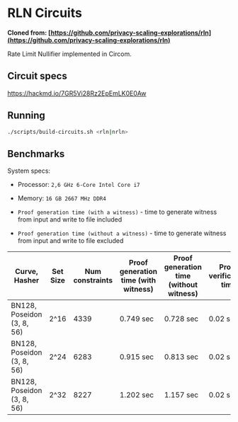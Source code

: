 # RLN Circuits

**Cloned from: [https://github.com/privacy-scaling-explorations/rln](https://github.com/privacy-scaling-explorations/rln)**

Rate Limit Nullifier implemented in Circom.

## Circuit specs

<https://hackmd.io/7GR5Vi28Rz2EpEmLK0E0Aw>

## Running

```sh
./scripts/build-circuits.sh <rln|nrln>
```

## Benchmarks

System specs:

- Processor: `2,6 GHz 6-Core Intel Core i7`
- Memory: `16 GB 2667 MHz DDR4`

- `Proof generation time (with a witness)` - time to generate witness from input and write to file included

- `Proof generation time (without a witness)` - time to generate witness from input and write to file excluded

| Curve, Hasher              | Set Size | Num constraints | Proof generation time (with witness) | Proof generation time (without witness) | Proof verification time | Prover Key Size |
| -------------------------- | -------- | --------------- | ------------------------------------ | --------------------------------------- | ----------------------- | --------------- |
| BN128, Poseidon (3, 8, 56) | 2^16     | 4339            | 0.749 sec                            | 0.728 sec                               | 0.02 sec                | 2.58 mb         |
| BN128, Poseidon (3, 8, 56) | 2^24     | 6283            | 0.915 sec                            | 0.813 sec                               | 0.02 sec                | 3.51 mb         |
| BN128, Poseidon (3, 8, 56) | 2^32     | 8227            | 1.202 sec                            | 1.157 sec                               | 0.02 sec                | 4.96 mb         |
